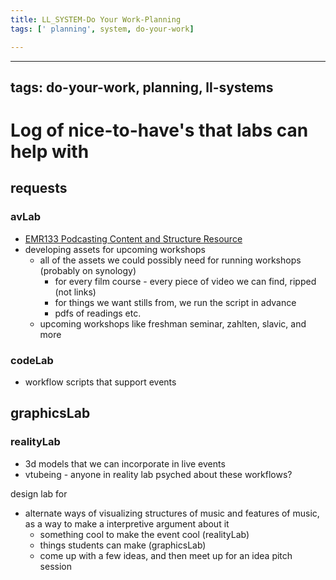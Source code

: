 ```yaml
---
title: LL_SYSTEM-Do Your Work-Planning
tags: [' planning', system, do-your-work]

---
```


---
tags: do-your-work, planning, ll-systems
---

# Log of nice-to-have's that labs can help with

## requests
### avLab
* [EMR133 Podcasting Content and Structure Resource](https://hackmd.io/mwR2-BRyQxiJdPd2KsLRTg)
* developing assets for upcoming workshops 
    * all of the assets we could possibly need for running workshops (probably on synology)
        * for every film course - every piece of video we can find, ripped (not links)
        * for things we want stills from, we run the script in advance
        * pdfs of readings etc.
    * upcoming workshops like freshman seminar, zahlten, slavic, and more

### codeLab
* workflow scripts that support events

## graphicsLab


### realityLab
* 3d models that we can incorporate in live events 
* vtubeing - anyone in reality lab psyched about these workflows?



design lab for
* alternate ways of visualizing structures of music and features of music, as a way to make a interpretive argument about it
    * something cool to make the event cool (realityLab)
    * things students can make (graphicsLab)
    * come up with a few ideas, and then meet up for an idea pitch session

